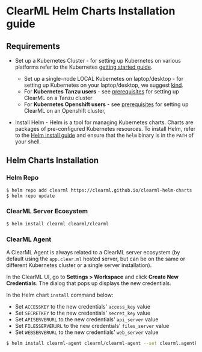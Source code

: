 # ClearML Helm Charts Installation guide

## Requirements

* Set up a Kubernetes Cluster - for setting up Kubernetes on various platforms refer to the Kubernetes [getting started guide](http://kubernetes.io/docs/getting-started-guides/).
  * Set up a single-node LOCAL Kubernetes on laptop/desktop - for setting up Kubernetes on your laptop/desktop, we suggest [kind](https://kind.sigs.k8s.io).
  * For **Kubernetes Tanzu users** - see [prerequisites](https://github.com/clearml/clearml-helm-charts/tree/main/platform-specific-configs/tanzu) 
  for setting up ClearML on a Tanzu cluster 
  * For **Kubernetes Openshift users** - see [prerequisites](https://github.com/clearml/clearml-helm-charts/tree/main/platform-specific-configs/openshift) 
  for setting up ClearML on an Openshift cluster, 

* Install Helm - Helm is a tool for managing Kubernetes charts. Charts are packages of pre-configured Kubernetes 
resources. To install Helm, refer to the [Helm install guide](https://github.com/helm/helm#install) and ensure that the `helm` binary is in the `PATH` of your shell.

## Helm Charts Installation

### Helm Repo

```bash
$ helm repo add clearml https://clearml.github.io/clearml-helm-charts
$ helm repo update
```
### ClearML Server Ecosystem

```bash
$ helm install clearml clearml/clearml
```

### ClearML Agent

A ClearML Agent is always related to a ClearML server ecosystem (by default using the `app.clear.ml` hosted server, but 
can be on the same or different Kubernetes cluster or a single server installation).

In the ClearML UI, go to **Settings > Workspace** and click **Create New Credentials**. The dialog that pops up displays 
the new credentials.

In the Helm chart `install` command below:

* Set `ACCESSKEY` to the new credentials' `access_key` value 
* Set `SECRETKEY` to the new credentials' `secret_key` value
* Set `APISERVERURL` to the new credentials' `api_server` value
* Set `FILESSERVERURL` to the new credentials' `files_server` value
* Set `WEBSERVERURL` to the new credentials' `web_server` value

```bash
$ helm install clearml-agent clearml/clearml-agent --set clearml.agentk8sglueKey=ACCESSKEY --set clearml.agentk8sglueSecret=SECRETKEY --set agentk8sglue.apiServerUrlReference=APISERVERURL --set agentk8sglue.fileServerUrlReference=FILESERVERURL --set agentk8sglue.webServerUrlReference=WEBSERVERURL
```
